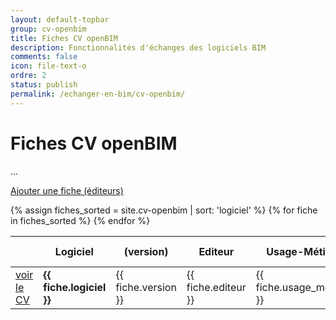 ```yaml
---
layout: default-topbar
group: cv-openbim
title: Fiches CV openBIM
description: Fonctionnalités d'échanges des logiciels BIM
comments: false
icon: file-text-o
ordre: 2
status: publish
permalink: /echanger-en-bim/cv-openbim/
---
```


# Fiches CV openBIM

...

<div class="row">
  <div class="col-12">
    <p class="text-right"><a class="btn btn-sm btn-secondary" href="/echanger-en-bim/fiches-echanges/nouvelle/" role="button"><i class="fa fa-plus" aria-hidden="true"></i> Ajouter une fiche (éditeurs)</a></p>
  </div>
</div>

<div class="row">
  <div class="col-12">
    <table id="tablecv" class="table table-responsive-lg">
      <thead class="thead-light">
        <tr>
          <th></th>
          <th>Logiciel</th>
          <th>(version)</th>
          <th>Editeur</th>
          <th>Usage-Métier</th>
          <th>Mise à jour</th>
        </tr>
      </thead>
      <tbody>
        {% assign fiches_sorted = site.cv-openbim | sort: 'logiciel' %}
        {% for fiche in fiches_sorted %}
          <tr>
            <td><a class="btn btn-primary btn-sm" href="{{ fiche.url }}" role="button"><i class="fa fa-file-text-o" aria-hidden="true"></i> voir le CV</a></td>              
            <td><strong>{{ fiche.logiciel }}</strong></td>
            <td>{{ fiche.version }}</td>
            <td>{{ fiche.editeur }}</td>
            <td>{{ fiche.usage_metier }}</td>
            <td><i class="fa fa-clock-o" aria-hidden="true"></i> {{ fiche.maj }}</td>
          </tr>
        {% endfor %}
      </tbody>
    </table>
  </div>
</div>
